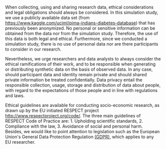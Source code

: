 When collecting, using and sharing research data, ethical considerations and legal obligations should always be considered. 
In this simulation study, we use a publicly available data set (from https://www.kaggle.com/uciml/pima-indians-diabetes-database) that has previously been anonymized. No personal or sensitive information can be obtained from the data nor from the simulation study. Therefore, the use of this data is both legal and ethical. 
Furthermore, since we conducted a simulation study, there is no use of personal data nor are there participants to consider in our research. 

Nevertheless, we urge researchers and data analysts to always consider the ethical ramifications of their work, and to be responsible when generating or distributing synthetic data on the basis of observed data. In any case, should participant data and identity remain private and should shared private information be treated confidentially. Data privacy entail the responsible collection, usage, storage and distribution of data about people, with regard to the expectations of those people and in line with regulations and laws. 

Ethical guidelines are available for conducting socio-economic research, as drawn up by the EU initiated RESPECT project  http://www.respectproject.org/code/. The three main guidelines of RESPECT Code of Practice are: 1. Upholding scientific standards, 2. Compliance with the law, 3. Avoidance of social and personal harm.
Besides, we would like to point attention to legislation such as the European Union's General Data Protection Regulation [(GDPR)](https://eur-lex.europa.eu/eli/reg/2016/679/oj), which applies to any EU researcher. 

